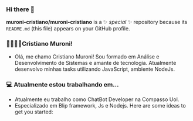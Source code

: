 ### Hi there 👋

**muroni-cristiano/muroni-cristiano** is a ✨ _special_ ✨ repository because its `README.md` (this file) appears on your GitHub profile.
### 🚀👨🏿‍🚀Cristiano Muroni!

- Olá, me chamo Cristiano Muroni! 
Sou formado em Análise e Desenvolvimento de Sistemas e amante de tecnologia.
Atualmente desenvolvo minhas tasks utilizando JavaScript, ambiente NodeJs.


### 💻 Atualmente estou trabalhando em...

- Atualmente eu trabalho como ChatBot Developer na Compasso Uol.
- Especializado em Blip framework, Js e Nodejs.
Here are some ideas to get you started:

